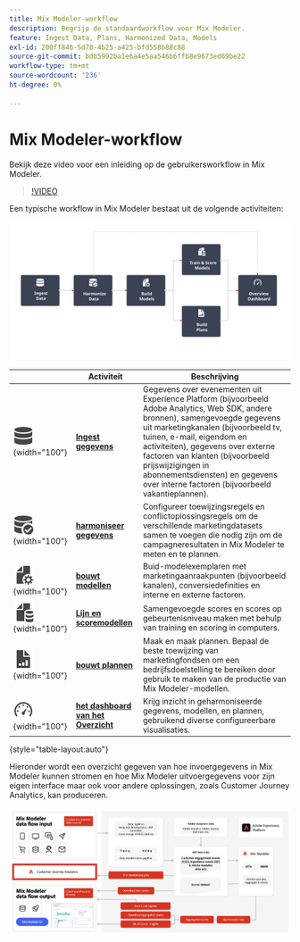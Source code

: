 ```yaml
---
title: Mix Modeler-workflow
description: Begrijp de standaardworkflow voor Mix Modeler.
feature: Ingest Data, Plans, Harmonized Data, Models
exl-id: 200ff846-5d78-4b25-a425-bfd558b88c88
source-git-commit: bdb5992ba1e6a4e5aa546b6ffb8e9673ed69be22
workflow-type: tm+mt
source-wordcount: '236'
ht-degree: 0%

---
```


# Mix Modeler-workflow

Bekijk deze video voor een inleiding op de gebruikersworkflow in Mix Modeler.

>[!VIDEO](https://video.tv.adobe.com/v/3440209/?learn=on&captions=dut)


Een typische workflow in Mix Modeler bestaat uit de volgende activiteiten:

![&#x200B; de tekst van Alt &#x200B;](/help/assets/ApplicationWorkflow.svg)

|  | Activiteit | Beschrijving |
|---|---|---|
| ![&#x200B; Gegevens &#x200B;](/help/assets/icons/Data.svg){width="100"} | [**Ingest gegevens**](../ingest-data/overview.md) | Gegevens over evenementen uit Experience Platform (bijvoorbeeld Adobe Analytics, Web SDK, andere bronnen), samengevoegde gegevens uit marketingkanalen (bijvoorbeeld tv, tuinen, e-mail, eigendom en activiteiten), gegevens over externe factoren van klanten (bijvoorbeeld prijswijzigingen in abonnementsdiensten) en gegevens over interne factoren (bijvoorbeeld vakantieplannen). |
| ![&#x200B; DataCheck &#x200B;](/help/assets/icons/DataCheck.svg){width="100"} | [**harmoniseer gegevens**](../harmonize-data/overview.md) | Configureer toewijzingsregels en conflictoplossingsregels om de verschillende marketingdatasets samen te voegen die nodig zijn om de campagneresultaten in Mix Modeler te meten en te plannen. |
| ![&#x200B; FileConfig &#x200B;](/help/assets/icons/FileGear.svg){width="100"} | [**bouwt modellen**](../models/overview.md) | Buid-modelexemplaren met marketingaanraakpunten (bijvoorbeeld kanalen), conversiedefinities en interne en externe factoren. |
| ![&#x200B; FileData &#x200B;](/help/assets/icons/FileData.svg){width="100"} | [**Lijn en scoremodellen**](../models/overview.md) | Samengevoegde scores en scores op gebeurtenisniveau maken met behulp van training en scoring in computers. |
| ![&#x200B; FileChart &#x200B;](/help/assets/icons/FileChart.svg){width="100"} | [**bouwt plannen**](../plans/overview.md) | Maak en maak plannen. Bepaal de beste toewijzing van marketingfondsen om een bedrijfsdoelstelling te bereiken door gebruik te maken van de productie van Mix Modeler-modellen. |
| ![&#x200B; Dashboard &#x200B;](/help/assets/icons/Dashboard.svg){width="100"} | [**het dashboard van het Overzicht**](../dashboard/overview.md) | Krijg inzicht in geharmoniseerde gegevens, modellen, en plannen, gebruikend diverse configureerbare visualisaties. |

{style="table-layout:auto"}

Hieronder wordt een overzicht gegeven van hoe invoergegevens in Mix Modeler kunnen stromen en hoe Mix Modeler uitvoergegevens voor zijn eigen interface maar ook voor andere oplossingen, zoals Customer Journey Analytics, kan produceren.

![&#x200B; de stroom van de inputoutputgegevens van Mix Modeler &#x200B;](../assets/mm-input-output.png)
<!---
The detailed data-oriented flowchart below illustrates how:

* harmonized data is based on:

  * experience event data (originating from Analytics source connector, collected through Experience Platform SDKs and APIs, ingested through source connectors, or using streaming ingestion),
  * aggregate or summary data from walled gardens (like Facebook, YouTube), traffic sources, or offline advertising data, and 
  * definitions of harmonized fields and dataset rules.

* a model is based on:

  * the conversion and marketing touchpoint definitions resulting from the harmonized data and 
  * non-marketing aggregate or summary data containing internal or external factors.

* mult-touch attribution event scores can potentially be fed back into Experience Platform data lake for use in subsequent model configuration, training and scoring.

![Comprehensive workflow](/help/assets/comprehensive-workflow.svg)

-->
